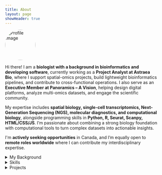 ```yaml
--- 
title: About 
layout: page 
showHeader: true
--- 
```


<img src="{% if site.external-image %}{{ site.picture }}{% else %}{{ site.url }}/{{ site.picture }}{% endif %}" 
     alt="Profile Image" width="100" style="border-radius: 80%;" />

<p>Hi there! I am a <strong>biologist with a background in bioinformatics and developing software</strong>, currently working as a <strong>Project Analyst at Astraea Bio</strong>, where I support spatial-omics projects, build lightweight bioinformatics pipelines, and contribute to cross-functional operations. I also serve as an <strong>Executive Member at Panoramics – A Vision</strong>, helping design digital platforms, analyze multi-omics datasets, and engage the scientific community.</p>

<p>My expertise includes <strong>spatial biology, single-cell transcriptomics, Next-Generation Sequencing (NGS), molecular diagnostics, and computational biology</strong>, 
alongside programming skills in <strong>Python, R, Seurat, Scanpy, HTML/CSS/JS</strong>. 
I’m passionate about combining a strong biology foundation with computational tools to turn complex datasets into actionable insights.</p>

<p>I'm <strong>actively seeking opportunities</strong> in Canada, and I’m equally open to <strong>remote roles worldwide</strong> where I can contribute my interdisciplinary expertise.</p>

 <details markdown="1">
  <summary>My Background</summary>
  <ul>
    <li>I began my academic path with a <b>BSc in Biological Sciences at Ankara University</b>, where I built my foundation in molecular biology and genetics.</li>
    <li>I then pursued a <b>Master’s in Biology (Biotechnology, Ankara University)</b>, focusing on transcription factors (<i>YABBY</i> and <i>DOF</i>) under drought stress in <i>Phaseolus vulgaris</i>. During this time, I also supervised undergraduate thesis projects and presented award-winning posters at international conferences in Paris.</li>
    <li>My first international research experience was at <b>Wageningen University (Netherlands)</b>, where I worked on <b>plant physiology and seed dormancy</b>, contributing to a publication in <i>Journal of Experimental Botany</i> (2018).</li>
    <li>After moving into the health sciences, I joined <b>Mikrogen Genetic Disease Diagnostic Center (Turkey)</b> as a <b>Senior Biologist</b>, leading workflows for <b>whole-exome, whole-genome, and targeted genetic testing</b> in oncology, prenatal, and rare disease diagnostics.</li>
    <li>In <b>2021</b>, I moved to Canada to study <b>Computer Programming at Seneca College</b>, which gave me the opportunity to combine my strong molecular biology background with <b>technology and data-driven approaches</b>. This transition opened the path toward bioinformatics and software development.</li>
    <li>During the challenging times of the COVID-19 pandemic, I contributed as a <b>healthcare worker at Tikkle Scientific (Canada)</b>, performing large-scale <b>RT-PCR testing</b> for both clinical and film industry clients at the <b>CBS stage</b>.</li>
    <li>More recently, I transitioned into the bioinformatics side, working as a <b>Project Analyst at Astraea Bio</b>, where I combine my wet lab expertise with computational tools to analyze <b>spatial omics datasets (Stomics, MSI, COMET)</b> and streamline project operations.</li>
    <li>I also serve as an <b>Executive Member at Panoramics – A Vision</b>, contributing as a computational creative and software developer.</li>
  </ul>
</details>

 <details markdown="1">
  <summary>Skills</summary>
  <ul>
    <li>Python, R, Seurat, Scanpy</li>
    <li>NGS, scRNA-seq, Spatial Omics</li>
    <li>Data Analysis & Visualization</li>
    <li>HTML, CSS, JavaScript, Object-oriented programming</li>
  </ul>
</details>

 <details markdown="1">
  <summary>Projects</summary>
  <ul>
    <li>Work in progress 🚧</li>
    <li><a href="https://github.com/agkirici">GitHub profile (all repositories)</a></li>
  </ul>
</details>
